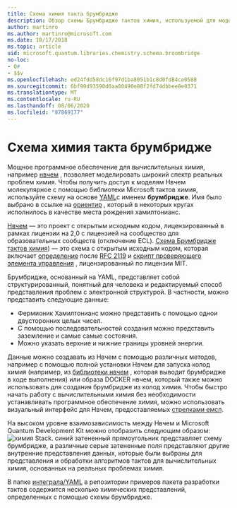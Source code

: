 ```yaml
---
title: Схема химия такта брумбридже
description: Обзор схемы Брумбридже тактов химия, используемой для моделирования реальных проблем химия с Microsoft Quantum Development Kit.
author: martinro
ms.author: martinro@microsoft.com
ms.date: 10/17/2018
ms.topic: article
uid: microsoft.quantum.libraries.chemistry.schema.broombridge
no-loc:
- Q#
- $$v
ms.openlocfilehash: ed24fdd58dc16f97d1ba8051b1c8d0fd84ce0588
ms.sourcegitcommit: 6bf99d93590d6aa80490e88f2fd74dbbee8e0371
ms.translationtype: MT
ms.contentlocale: ru-RU
ms.lasthandoff: 08/06/2020
ms.locfileid: "87869177"
---
```

# <a name="broombridge-quantum-chemistry-schema"></a>Схема химия такта брумбридже # 

Мощное программное обеспечение для вычислительных химия, например [нвчем](http://www.nwchem-sw.org/) , позволяет моделировать широкий спектр реальных проблем химия. Чтобы получить доступ к моделям Нвчем молекулярное с помощью библиотеки Microsoft тактов химия, используйте схему на основе [YAML](https://en.wikipedia.org/wiki/YAML)с именем **брумбридже**. Имя было выбрано в ссылке на [ориентир](https://en.wikipedia.org/wiki/Broom_Bridge) , который в некоторых кругах исполнилось в качестве места рождения хамилтонианс. 

[Нвчем](https://github.com/nwchemgit/nwchem) — это проект с открытым исходным кодом, лицензированный в рамках лицензии на 2,0 с лицензией на сообщество для образовательных сообществ (отключение ECL). [Схема Брумбридже тактов химия](https://docs.microsoft.com/quantum/libraries/chemistry/schema/spec_v_0_2)) — это схема с открытым исходным кодом, которая включает [определение](https://raw.githubusercontent.com/Microsoft/Quantum/master/Chemistry/Schema/broombridge-0.1.schema.json) после [RFC 2119](https://tools.ietf.org/html/rfc2119) и [скрипт проверяющего элемента управления](https://raw.githubusercontent.com/Microsoft/Quantum/master/Chemistry/Schema/validator.py) , лицензированный по лицензии MIT. 

Брумбридже, основанный на YAML, представляет собой структурированный, понятный для человека и редактируемый способ представления проблем с электронной структурой. В частности, можно представить следующие данные:
- Фермионик Хамилтонианс можно представить с помощью однои двусторонних целых чисел.
- С помощью последовательностей создания можно представить заземление и самые самые состояния.
- Можно указать верхние и нижние границы уровней энергии.

Данные можно создавать из Нвчем с помощью различных методов, например с помощью полной установки Нвчем для запуска колод химия (например, из [библиотеки нвчем](https://github.com/nwchemgit/nwchem/tree/master/QA/chem_library_tests) , которая выводит брумбридже в ходе выполнения) или образа DOCKER нвчем, который также можно использовать для создания брумбридже из колод химия. Чтобы быстро начать работу с вычислительными химия без необходимости устанавливать программное обеспечение химия, можно использовать визуальный интерфейс для Нвчем, предоставляемых [стрелками емсл](https://arrows.emsl.pnnl.gov/api/qsharp_chem).

На высоком уровне взаимозависимость между Нвчем и Microsoft Quantum Development Kit можно отобразить следующим образом: ![ химия Stack. ](~/media/broombridge.png) синий затененный прямоугольник представляет схему брумбридже, а различные серые затененные поля представляют другие внутренние представления данных, которые были выбраны для представления и обработки алгоритмов тактов для вычислительных химия, основанных на реальных проблемах химия.

В папке [интеграла/YAML](https://github.com/microsoft/Quantum/tree/master/samples/chemistry/IntegralData/YAML) в репозитории примеров пакета разработки тактов содержится несколько химических представлений, определенных с помощью схемы брумбридже.
